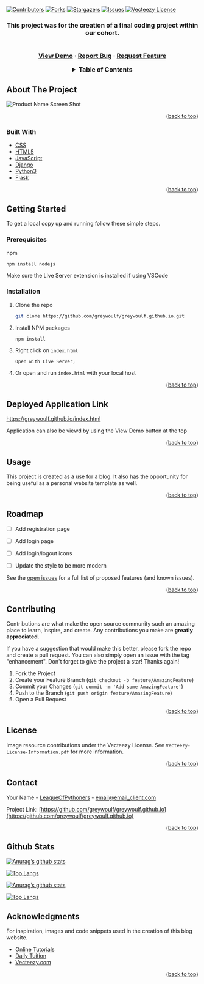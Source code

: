 <div id="top"></div>
<!--
*** Thanks for checking out the Best-README-Template. If you have a suggestion
*** that would make this better, please fork the repo and create a pull request
*** or simply open an issue with the tag "enhancement".
*** Don't forget to give the project a star!
*** Thanks again! Now go create something AMAZING! :D
-->



<!-- PROJECT SHIELDS -->
<!--
*** I'm using markdown "reference style" links for readability.
*** Reference links are enclosed in brackets [ ] instead of parentheses ( ).
*** See the bottom of this document for the declaration of the reference variables
*** for contributors-url, forks-url, etc. This is an optional, concise syntax you may use.
*** https://www.markdownguide.org/basic-syntax/#reference-style-links
-->
[![Contributors][contributors-shield]][contributors-url]
[![Forks][forks-shield]][forks-url]
[![Stargazers][stars-shield]][stars-url]
[![Issues][issues-shield]][issues-url]
[![Vecteezy License][license-shield]][license-url]
<!-- [![LinkedIn][linkedin-shield]][linkedin-url] -->



<!-- PROJECT LOGO -->
<!-- <br />
<div align="center">
  <a href="https://github.com/greywoulf/greywoulf.github.io">
    <img src="images/logo.png" alt="Logo" width="80" height="80">
  </a> -->

<h3 align="center"MovieFlixter</h3>

  <p align="center">
    This project was for the creation of a final coding project within our cohort.
    <br />
<!--     <a href="https://github.com/greywoulf/greywoulf.github.io"><strong>Explore the docs »</strong></a> -->
    <br />
    <br />
    <a href="https://greywoulf.github.io/index.html">View Demo</a>
    ·
    <a href="https://github.com/LeagueOfPythoners/MovieFlixter/issues">Report Bug</a>
    ·
    <a href="https://github.com/LeagueOfPythoners/MovieFlixter/issues">Request Feature</a>
  </p>
</div>



<!-- TABLE OF CONTENTS -->
<details>
  <summary>Table of Contents</summary>
  <ol>
    <li>
      <a href="#about-the-project">About The Project</a>
      <ul>
        <li><a href="#built-with">Built With</a></li>
      </ul>
    </li>
    <li>
      <a href="#getting-started">Getting Started</a>
      <ul>
        <li><a href="#prerequisites">Prerequisites</a></li>
        <li><a href="#installation">Installation</a></li>
      </ul>
    </li>
    <li><a href="#usage">Usage</a></li>
    <li><a href="#roadmap">Roadmap</a></li>
    <li><a href="#contributing">Contributing</a></li>
    <li><a href="#license">License</a></li>
    <li><a href="#contact">Contact</a></li>
    <li><a href="#acknowledgments">Acknowledgments</a></li>
  </ol>
</details>




<!-- ABOUT THE PROJECT -->
## About The Project

![Product Name Screen Shot](https://i.imgur.com/SlcyXku.png)


<p align="right">(<a href="#top">back to top</a>)</p>



### Built With

* [CSS](https://css.org/)
* [HTML5](https://html5.org/)
* [JavaScript](https://javascript.org/)
* [Django](https://www.djangoproject.com/)
* [Python3](https://www.python.org/)
* [Flask](https://flask.palletsprojects.com/en/2.2.x/)

<p align="right">(<a href="#top">back to top</a>)</p>



<!-- GETTING STARTED -->
## Getting Started

To get a local copy up and running follow these simple steps.

### Prerequisites

npm
  ```sh
  npm install nodejs
  ```
 Make sure the Live Server extension is installed if using VSCode

### Installation

1. Clone the repo
   ```sh
   git clone https://github.com/greywoulf/greywoulf.github.io.git
   ```
2. Install NPM packages
   ```sh
   npm install
   ```
3. Right click on `index.html`
   ```
   Open with Live Server;
   ```
4. Or open and run `index.html` with your local host

<p align="right">(<a href="#top">back to top</a>)</p>




## Deployed Application Link
https://greywoulf.github.io/index.html

Application can also be viewd by using the View Demo button at the top

<p align="right">(<a href="#top">back to top</a>)</p>




<!-- USAGE EXAMPLES -->
## Usage

This project is created as a use for a blog. It also has the opportunity for being useful as a personal website template as well. 


<p align="right">(<a href="#top">back to top</a>)</p>



<!-- ROADMAP -->
## Roadmap

- [ ] Add registration page
- [ ] Add login page
- [ ] Add login/logout icons
- [ ] Update the style to be more modern


See the [open issues](https://github.com/greywoulf/greywoulf.github.io/issues) for a full list of proposed features (and known issues).

<p align="right">(<a href="#top">back to top</a>)</p>



<!-- CONTRIBUTING -->
## Contributing

Contributions are what make the open source community such an amazing place to learn, inspire, and create. Any contributions you make are **greatly appreciated**.

If you have a suggestion that would make this better, please fork the repo and create a pull request. You can also simply open an issue with the tag "enhancement".
Don't forget to give the project a star! Thanks again!

1. Fork the Project
2. Create your Feature Branch (`git checkout -b feature/AmazingFeature`)
3. Commit your Changes (`git commit -m 'Add some AmazingFeature'`)
4. Push to the Branch (`git push origin feature/AmazingFeature`)
5. Open a Pull Request

<p align="right">(<a href="#top">back to top</a>)</p>



<!-- LICENSE -->
## License

Image resource contributions under the Vecteezy License. See `Vecteezy-License-Information.pdf` for more information.

<p align="right">(<a href="#top">back to top</a>)</p>



<!-- CONTACT -->
## Contact

Your Name - [LeagueOfPythoners](https://twitter.com/twitter_handle) - email@email_client.com

Project Link: [https://github.com/greywoulf/greywoulf.github.io](https://github.com/greywoulf/greywoulf.github.io)

<p align="right">(<a href="#top">back to top</a>)</p>





<!-- GitHub Stats  -->

## Github Stats
[![Anurag’s github stats](https://github-readme-stats.vercel.app/api?username=greywoulf)](https://github.com/greywoulf)

[![Top Langs](https://github-readme-stats.vercel.app/api/top-langs/?username=greywoulf&layout=compact)](https://github.com/greywoulf)

[![Anurag’s github stats](https://github-readme-stats.vercel.app/api?username=carla-day)](https://github.com/carla-day)

[![Top Langs](https://github-readme-stats.vercel.app/api/top-langs/?username=carla-day&layout=compact)](https://github.com/carla-day)



<!-- ACKNOWLEDGMENTS -->
## Acknowledgments

For inspiration, images and code snippets used in the creation of this blog website.

* [Online Tutorials](https://www.youtube.com/watch?v=gggB0Nq5vBk)
* [Daily Tuition](https://www.youtube.com/watch?v=CrSC1ZA9j0M&t=6288s)
* [Vecteezy.com](https://www.vecteezy.com/)

<p align="right">(<a href="#top">back to top</a>)</p>



<!-- MARKDOWN LINKS & IMAGES -->
<!-- https://www.markdownguide.org/basic-syntax/#reference-style-links -->
[contributors-shield]: https://img.shields.io/github/contributors/LeagueOfPythoners/MovieFlixter.svg?style=for-the-badge
[contributors-url]: https://github.com/LeagueOfPythoners/MovieFlixter/graphs/contributors
[forks-shield]: https://img.shields.io/github/forks/LeagueOfPythoners/MovieFlixter.svg?style=for-the-badge
[forks-url]: https://github.com/LeagueOfPythoners/MovieFlixter/network/members
[stars-shield]: https://img.shields.io/github/stars/LeagueOfPythoners/MovieFlixter.svg?style=for-the-badge
[stars-url]: https://github.com/LeagueOfPythoners/MovieFlixter/stargazers
[issues-shield]: https://img.shields.io/github/issues/LeagueOfPythoners/MovieFlixter.svg?style=for-the-badge
[issues-url]: https://github.com/LeagueOfPythoners/MovieFlixter/issues
[license-shield]: https://img.shields.io/github/licenseLeagueOfPythoners/MovieFlixter.svg?style=for-the-badge
[license-url]: https://github.com/LeagueOfPythoners/MovieFlixter/blob/master/LICENSE.txt
[linkedin-shield]: https://img.shields.io/badge/-LinkedIn-black.svg?style=for-the-badge&logo=linkedin&colorB=555
[linkedin-url]: https://linkedin.com/in/linkedin_username
[product-screenshot]: images/screenshot.png
